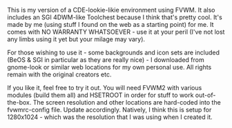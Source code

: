 This is my version of a CDE-lookie-likie environment using FVWM. It also includes an SGI 4DWM-like Toolchest because I think
that's pretty cool. It's made by me (using stuff I found on the web as a starting point) for me. It comes with NO WARRANTY 
WHATSOEVER - use it at your peril (I've not lost any limbs using it yet but your milage may vary).

For those wishing to use it - some backgrounds and icon sets are included (BeOS & SGI in particular as they are really nice) - 
I downloaded from gnome-look or similar web locations for my own personal use. All rights remain with the original creators etc.

If you like it, feel free to try it out. You will need FVWM2 with various modules (build them all) and HSETROOT in order for stuff
to work out-of-the-box. The screen resolution and other locations are hard-coded into the fvwmrc-config file. Update accordingly.
Natively, I think this is setup for 1280x1024 - which was the resolution that I was using when I created it.


